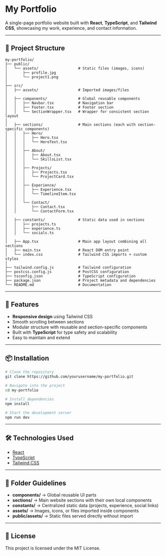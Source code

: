 # My Portfolio

A single-page portfolio website built with **React**, **TypeScript**, and **Tailwind CSS**, showcasing my work, experience, and contact information.

---

## 📁 Project Structure

```
my-portfolio/
├── public/
│   └── assets/                  # Static files (images, icons)
│       ├── profile.jpg
│       └── project1.png
│
├── src/
│   ├── assets/                  # Imported images/files
│
│   ├── components/              # Global reusable components
│   │   ├── Navbar.tsx           # Navigation bar
│   │   ├── Footer.tsx           # Footer section
│   │   └── SectionWrapper.tsx   # Wrapper for consistent section layout
│
│   ├── sections/                # Main sections (each with section-specific components)
│   │   ├── Hero/
│   │   │   ├── Hero.tsx
│   │   │   └── HeroText.tsx
│   │   │
│   │   ├── About/
│   │   │   ├── About.tsx
│   │   │   └── SkillsList.tsx
│   │   │
│   │   ├── Projects/
│   │   │   ├── Projects.tsx
│   │   │   └── ProjectCard.tsx
│   │   │
│   │   ├── Experience/
│   │   │   ├── Experience.tsx
│   │   │   └── TimelineItem.tsx
│   │   │
│   │   └── Contact/
│   │       ├── Contact.tsx
│   │       └── ContactForm.tsx
│
│   ├── constants/               # Static data used in sections
│   │   ├── projects.ts
│   │   ├── experience.ts
│   │   └── socials.ts
│
│   ├── App.tsx                  # Main app layout combining all sections
│   ├── main.tsx                 # React DOM entry point
│   └── index.css                # Tailwind CSS imports + custom styles
│
├── tailwind.config.js           # Tailwind configuration
├── postcss.config.js            # PostCSS configuration
├── tsconfig.json                # TypeScript configuration
├── package.json                 # Project metadata and dependencies
└── README.md                    # Documentation
```

---

## 🚀 Features

* **Responsive design** using Tailwind CSS
* Smooth scrolling between sections
* Modular structure with reusable and section-specific components
* Built with **TypeScript** for type safety and scalability
* Easy to maintain and extend

---

## 📦 Installation

```bash
# Clone the repository
git clone https://github.com/yourusername/my-portfolio.git

# Navigate into the project
cd my-portfolio

# Install dependencies
npm install

# Start the development server
npm run dev
```

---

## 🛠 Technologies Used

* [React](https://react.dev/)
* [TypeScript](https://www.typescriptlang.org/)
* [Tailwind CSS](https://tailwindcss.com/)

---

## 📌 Folder Guidelines

* **components/** → Global reusable UI parts
* **sections/** → Main website sections with their own local components
* **constants/** → Centralized static data (projects, experience, social links)
* **assets/** → Images, icons, or files imported inside components
* **public/assets/** → Static files served directly without import

---

## 📄 License

This project is licensed under the MIT License.
